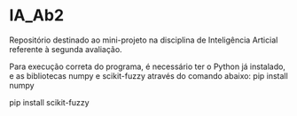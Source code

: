 # IA_Ab2
Repositório destinado ao mini-projeto na disciplina de Inteligência Articial referente à segunda avaliação.

Para execução correta do programa, é necessário ter o Python já instalado, e as bibliotecas numpy e scikit-fuzzy através do comando abaixo:
pip install numpy

pip install scikit-fuzzy
